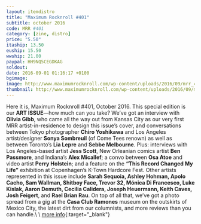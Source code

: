 ```yaml
---
layout: itemdistro
title: "Maximum Rocknroll #401"
subtitle: october 2016
code: MRR #401
category: [zine, distro]
price: "5.50"
itaship: 13.50
euship: 15.50
wwship: 21.00
paypal: HH9NQ5CEGDKAG
soldout:
date: 2016-09-01 01:16:17 +0100
bgimage:
image: http://www.maximumrocknroll.com/wp-content/uploads/2016/09/mrr_401_cvr.jpg
thumbnail: http://www.maximumrocknroll.com/wp-content/uploads/2016/09/mrr_401_cvr.jpg
---
```



Here it is, Maximum Rocknroll #401, October 2016. This special edition is our **ART ISSUE**—how much can you take? We’ve got an interview with **Olivia Gibb**, who came all the way out from Kansas City as our very first MRR artist-in-residence to design this issue’s cover, and conversations between Tokyo photographer **Chiro Yoshikawa** and Los Angeles artist/designer **Sonya Sombreuil** (of Come Tees renown) as well as between Toronto’s **Lia Lepre** and **Sebbe Melbourne**. Plus: interviews with Los Angeles-based artist **Jess Scott**, New Orleanian comics artist **Ben Passmore**, and Indiana’s **Alex Micallef**; a convo between **Osa Atoe** and video artist **Perry Holstein**; and a feature on the **“This Record Changed My Life”** exhibition at Copenhagen’s K-Town Hardcore Fest. Other artists represented in this issue include **Sarah Sequoia, Ashley Hohman, Apolo Cacho, Sam Wallman, Shitboy Face, Trevor 32, Mónica Di Francesco, Luke Kislak, Aaron Demuth, Cecilia Calidera, Joseph Heuermann, Keith Caves, Josh Feigert**, and **Rael Brian Rau**. On top of all that, we’ve got a photo spread from a gig at the **Casa Club Ramones** museum on the outskirts of Mexico City, the latest dirt from our columnists, and more reviews than you can handle.\\
\\
[more info](http://www.maximumrocknroll.com){:target="_blank"}
